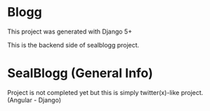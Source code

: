 # Blogg

This project was generated with Django 5+

This is the backend side of sealblogg project. 


# SealBlogg (General Info)

Project is not completed yet but this is simply twitter(x)-like project. (Angular - Django)
